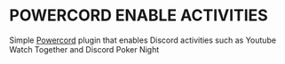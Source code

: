 # POWERCORD ENABLE ACTIVITIES
Simple [Powercord](https://powercord.dev/) plugin that enables Discord activities such as Youtube Watch Together and Discord Poker Night
